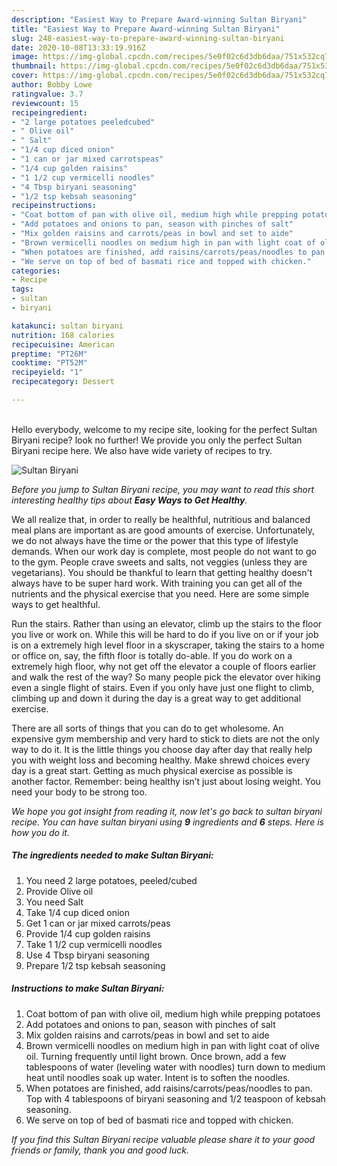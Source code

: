 ```yaml
---
description: "Easiest Way to Prepare Award-winning Sultan Biryani"
title: "Easiest Way to Prepare Award-winning Sultan Biryani"
slug: 248-easiest-way-to-prepare-award-winning-sultan-biryani
date: 2020-10-08T13:33:19.916Z
image: https://img-global.cpcdn.com/recipes/5e0f02c6d3db6daa/751x532cq70/sultan-biryani-recipe-main-photo.jpg
thumbnail: https://img-global.cpcdn.com/recipes/5e0f02c6d3db6daa/751x532cq70/sultan-biryani-recipe-main-photo.jpg
cover: https://img-global.cpcdn.com/recipes/5e0f02c6d3db6daa/751x532cq70/sultan-biryani-recipe-main-photo.jpg
author: Bobby Lowe
ratingvalue: 3.7
reviewcount: 15
recipeingredient:
- "2 large potatoes peeledcubed"
- " Olive oil"
- " Salt"
- "1/4 cup diced onion"
- "1 can or jar mixed carrotspeas"
- "1/4 cup golden raisins"
- "1 1/2 cup vermicelli noodles"
- "4 Tbsp biryani seasoning"
- "1/2 tsp kebsah seasoning"
recipeinstructions:
- "Coat bottom of pan with olive oil, medium high while prepping potatoes"
- "Add potatoes and onions to pan, season with pinches of salt"
- "Mix golden raisins and carrots/peas in bowl and set to aide"
- "Brown vermicelli noodles on medium high in pan with light coat of olive oil. Turning frequently until light brown. Once brown, add a few tablespoons of water (leveling water with noodles) turn down to medium heat until noodles soak up water. Intent is to soften the noodles."
- "When potatoes are finished, add raisins/carrots/peas/noodles to pan. Top with 4 tablespoons of biryani seasoning and 1/2 teaspoon of kebsah seasoning."
- "We serve on top of bed of basmati rice and topped with chicken."
categories:
- Recipe
tags:
- sultan
- biryani

katakunci: sultan biryani 
nutrition: 168 calories
recipecuisine: American
preptime: "PT26M"
cooktime: "PT52M"
recipeyield: "1"
recipecategory: Dessert

---
```

<br>
Hello everybody, welcome to my recipe site, looking for the perfect Sultan Biryani recipe? look no further! We provide you only the perfect Sultan Biryani recipe here. We also have wide variety of recipes to try.
<br>


![Sultan Biryani](https://img-global.cpcdn.com/recipes/5e0f02c6d3db6daa/751x532cq70/sultan-biryani-recipe-main-photo.jpg)

<i>Before you jump to Sultan Biryani recipe, you may want to read this short interesting healthy tips about <strong>Easy Ways to Get Healthy</strong>.</i>

We all realize that, in order to really be healthful, nutritious and balanced meal plans are important as are good amounts of exercise. Unfortunately, we do not always have the time or the power that this type of lifestyle demands. When our work day is complete, most people do not want to go to the gym. People crave sweets and salts, not veggies (unless they are vegetarians). You should be thankful to learn that getting healthy doesn't always have to be super hard work. With training you can get all of the nutrients and the physical exercise that you need. Here are some simple ways to get healthful.

Run the stairs. Rather than using an elevator, climb up the stairs to the floor you live or work on. While this will be hard to do if you live on or if your job is on a extremely high level floor in a skyscraper, taking the stairs to a home or office on, say, the fifth floor is totally do-able. If you do work on a extremely high floor, why not get off the elevator a couple of floors earlier and walk the rest of the way? So many people pick the elevator over hiking even a single flight of stairs. Even if you only have just one flight to climb, climbing up and down it during the day is a great way to get additional exercise. 

There are all sorts of things that you can do to get wholesome. An expensive gym membership and very hard to stick to diets are not the only way to do it. It is the little things you choose day after day that really help you with weight loss and becoming healthy. Make shrewd choices every day is a great start. Getting as much physical exercise as possible is another factor. Remember: being healthy isn’t just about losing weight. You need your body to be strong too. 


<i>We hope you got insight from reading it, now let's go back to sultan biryani recipe. You can have sultan biryani using <strong>9</strong> ingredients and <strong>6</strong> steps. Here is how you do it.
</i>

##### The ingredients needed to make Sultan Biryani:

1. You need 2 large potatoes, peeled/cubed
1. Provide  Olive oil
1. You need  Salt
1. Take 1/4 cup diced onion
1. Get 1 can or jar mixed carrots/peas
1. Provide 1/4 cup golden raisins
1. Take 1 1/2 cup vermicelli noodles
1. Use 4 Tbsp biryani seasoning
1. Prepare 1/2 tsp kebsah seasoning


##### Instructions to make Sultan Biryani:

1. Coat bottom of pan with olive oil, medium high while prepping potatoes
1. Add potatoes and onions to pan, season with pinches of salt
1. Mix golden raisins and carrots/peas in bowl and set to aide
1. Brown vermicelli noodles on medium high in pan with light coat of olive oil. Turning frequently until light brown. Once brown, add a few tablespoons of water (leveling water with noodles) turn down to medium heat until noodles soak up water. Intent is to soften the noodles.
1. When potatoes are finished, add raisins/carrots/peas/noodles to pan. Top with 4 tablespoons of biryani seasoning and 1/2 teaspoon of kebsah seasoning.
1. We serve on top of bed of basmati rice and topped with chicken.


<i>If you find this Sultan Biryani recipe valuable please share it to your good friends or family, thank you and good luck.</i>
